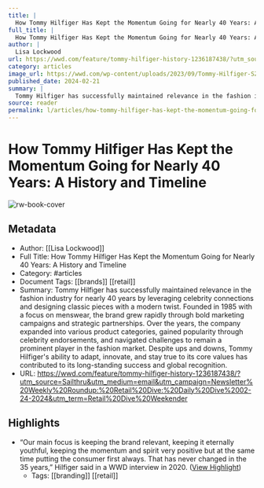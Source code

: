```yaml
---
title: |
  How Tommy Hilfiger Has Kept the Momentum Going for Nearly 40 Years: A History and Timeline
full_title: |
  How Tommy Hilfiger Has Kept the Momentum Going for Nearly 40 Years: A History and Timeline
author: |
  Lisa Lockwood
url: https://wwd.com/feature/tommy-hilfiger-history-1236187438/?utm_source=Sailthru&utm_medium=email&utm_campaign=Newsletter%20Weekly%20Roundup:%20Retail%20Dive:%20Daily%20Dive%2002-24-2024&utm_term=Retail%20Dive%20Weekender
category: articles
image_url: https://wwd.com/wp-content/uploads/2023/09/Tommy-Hilfiger-SZA_ph-by-Cassidy-Meyers.jpg?w=1024
published_date: 2024-02-21
summary: |
  Tommy Hilfiger has successfully maintained relevance in the fashion industry for nearly 40 years by leveraging celebrity connections and designing classic pieces with a modern twist. Founded in 1985 with a focus on menswear, the brand grew rapidly through bold marketing campaigns and strategic partnerships. Over the years, the company expanded into various product categories, gained popularity through celebrity endorsements, and navigated challenges to remain a prominent player in the fashion market. Despite ups and downs, Tommy Hilfiger's ability to adapt, innovate, and stay true to its core values has contributed to its long-standing success and global recognition.
source: reader
permalink: l/articles/how-tommy-hilfiger-has-kept-the-momentum-going-for-nearly-40-years-a-history-and-timeline
---
```

# How Tommy Hilfiger Has Kept the Momentum Going for Nearly 40 Years: A History and Timeline

![rw-book-cover](https://wwd.com/wp-content/uploads/2023/09/Tommy-Hilfiger-SZA_ph-by-Cassidy-Meyers.jpg?w=1024)

## Metadata
- Author: [[Lisa Lockwood]]
- Full Title: How Tommy Hilfiger Has Kept the Momentum Going for Nearly 40 Years: A History and Timeline
- Category: #articles
- Document Tags: [[brands]] [[retail]] 
- Summary: Tommy Hilfiger has successfully maintained relevance in the fashion industry for nearly 40 years by leveraging celebrity connections and designing classic pieces with a modern twist. Founded in 1985 with a focus on menswear, the brand grew rapidly through bold marketing campaigns and strategic partnerships. Over the years, the company expanded into various product categories, gained popularity through celebrity endorsements, and navigated challenges to remain a prominent player in the fashion market. Despite ups and downs, Tommy Hilfiger's ability to adapt, innovate, and stay true to its core values has contributed to its long-standing success and global recognition.
- URL: https://wwd.com/feature/tommy-hilfiger-history-1236187438/?utm_source=Sailthru&utm_medium=email&utm_campaign=Newsletter%20Weekly%20Roundup:%20Retail%20Dive:%20Daily%20Dive%2002-24-2024&utm_term=Retail%20Dive%20Weekender

## Highlights
- “Our main focus is keeping the brand relevant, keeping it eternally youthful, keeping the momentum and spirit very positive but at the same time putting the consumer first always. That has never changed in the 35 years,” Hilfiger said in a WWD interview in 2020. ([View Highlight](https://read.readwise.io/read/01hqr0pmp5b5njz6wrhrs2g8y9))
    - Tags: [[branding]] [[retail]] 


